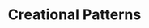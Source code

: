---
title: "Creational Patterns"
wikipedia: "https://en.wikipedia.org/wiki/Creational_pattern"
description: "GOF patterns were the first design patterns described"
---